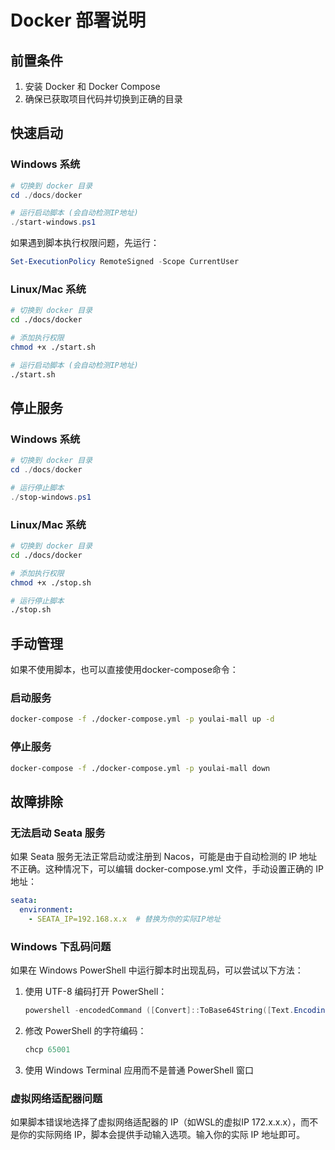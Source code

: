 # Docker 部署说明

## 前置条件

1. 安装 Docker 和 Docker Compose
2. 确保已获取项目代码并切换到正确的目录

## 快速启动

### Windows 系统

```powershell
# 切换到 docker 目录
cd ./docs/docker

# 运行启动脚本 (会自动检测IP地址)
./start-windows.ps1
```

如果遇到脚本执行权限问题，先运行：
```powershell
Set-ExecutionPolicy RemoteSigned -Scope CurrentUser
```

### Linux/Mac 系统

```bash
# 切换到 docker 目录
cd ./docs/docker

# 添加执行权限
chmod +x ./start.sh

# 运行启动脚本 (会自动检测IP地址)
./start.sh
```

## 停止服务

### Windows 系统

```powershell
# 切换到 docker 目录
cd ./docs/docker

# 运行停止脚本
./stop-windows.ps1
```

### Linux/Mac 系统

```bash
# 切换到 docker 目录
cd ./docs/docker

# 添加执行权限
chmod +x ./stop.sh

# 运行停止脚本
./stop.sh
```

## 手动管理

如果不使用脚本，也可以直接使用docker-compose命令：

### 启动服务

```bash
docker-compose -f ./docker-compose.yml -p youlai-mall up -d
```

### 停止服务

```bash
docker-compose -f ./docker-compose.yml -p youlai-mall down
```

## 故障排除

### 无法启动 Seata 服务

如果 Seata 服务无法正常启动或注册到 Nacos，可能是由于自动检测的 IP 地址不正确。这种情况下，可以编辑 docker-compose.yml 文件，手动设置正确的 IP 地址：

```yaml
seata:
  environment:
    - SEATA_IP=192.168.x.x  # 替换为你的实际IP地址
```

### Windows 下乱码问题

如果在 Windows PowerShell 中运行脚本时出现乱码，可以尝试以下方法：

1. 使用 UTF-8 编码打开 PowerShell：
   ```powershell
   powershell -encodedCommand ([Convert]::ToBase64String([Text.Encoding]::Unicode.GetBytes('./start-windows.ps1')))
   ```

2. 修改 PowerShell 的字符编码：
   ```powershell
   chcp 65001
   ```

3. 使用 Windows Terminal 应用而不是普通 PowerShell 窗口

### 虚拟网络适配器问题

如果脚本错误地选择了虚拟网络适配器的 IP（如WSL的虚拟IP 172.x.x.x），而不是你的实际网络 IP，脚本会提供手动输入选项。输入你的实际 IP 地址即可。


